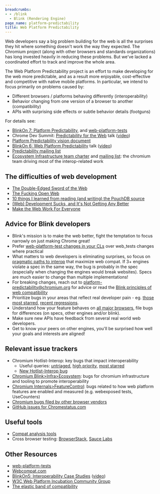 ```yaml
---
breadcrumbs:
- - /blink
  - Blink (Rendering Engine)
page_name: platform-predictability
title: Web Platform Predictability
---
```


Web developers say a big problem building for the web is all the surprises they
hit where something doesn't work the way they expected. The Chromium project
(along with other browsers and standards organizations) has long invested
heavily in reducing these problems. But we've lacked a coordinated effort to
track and improve the whole area.

The Web Platform Predictability project is an effort to make developing for the
web more predictable, and as a result more enjoyable, cost-effective and
competitive with native mobile platforms. In particular, we intend to focus
primarily on problems caused by:

*   Different browsers / platforms behaving differently
            (interoperability)
*   Behavior changing from one version of a browser to another
            (compatibility)
*   APIs with surprising side effects or subtle behavior details
            (footguns)

For details see:

*   [BlinkOn 7: Platform
            Predictability](https://docs.google.com/presentation/d/1pfu-wAxbkVN41Zgg9P3ln9tJB9AwKh9T3btyWvd17Rk/edit),
            and
            [web-platform-tests](https://docs.google.com/presentation/d/1s2Dick89wvJsuNJb4ia3pPt84NtMv8rZr0E_GFXJLrk/edit#slide=id.p)
*   Chrome Dev Summit: [Predictability for the
            Web](http://www.slideshare.net/robnyman/predictability-for-the-web/)
            talk ([video](https://youtu.be/meAl-s77DuA))
*   [Platform Predictability vision
            document](https://drive.google.com/open?id=1jx--r4elUfTP2EGo27UPGncLTAIW3ExF7N2JL7sjki4)
*   [BlinkOn 6: Web Platform
            Predictability](https://docs.google.com/presentation/d/1umK4QkfCvzicHVJKLNo2yDRyWSqQEamavW9QVFmugNY/edit)
            talk
            ([video](https://www.youtube.com/watch?v=ipfPyM-Kwyk&feature=youtu.be))
*   [Predictability mailing
            list](https://groups.google.com/a/chromium.org/forum/#!forum/platform-predictability)
*   [Ecosystem Infrastructure team
            charter](https://docs.google.com/document/d/1MgcisuMnvh3z6QNIjDSvRbt4uoNtmI_cljcQkGXzNQ8/edit)
            and [mailing
            list](https://groups.google.com/a/chromium.org/forum/#!forum/ecosystem-infra):
            the chromium team driving most of the interop-related work

## The difficulties of web development

*   [The Double-Edged Sword of the
            Web](https://ponyfoo.com/articles/double-edged-sword-web)
*   [The Fucking Open
            Web](https://hueniverse.com/2016/06/08/the-fucking-open-web/)
*   [10 things I learned from reading (and writing) the PouchDB
            source](https://pouchdb.com/2014/10/26/10-things-i-learned-from-reading-and-writing-the-pouchdb-source.html)
*   [(Web) Development Sucks, and It's Not Getting Any
            Better](http://blog.dantup.com/2014/05/web-development-sucks-and-its-not-getting-any-better/)
*   [Make the Web Work For
            Everyone](https://hacks.mozilla.org/2016/07/make-the-web-work-for-everyone/)

## Advice for Blink developers

*   Blink's mission is to make the web better, fight the temptation to
            focus narrowly on just making Chrome great!
*   Prefer [web-platform-test changes in your
            CLs](https://chromium.googlesource.com/chromium/src/+/master/docs/testing/web_platform_tests.md)
            over web_tests changes where practical
*   What matters to web developers is eliminating surprises, so focus on
            [pragmatic paths to
            interop](https://docs.google.com/document/d/1LSuLWJDP02rlC9bOlidL6DzBV5kSkV5bW5Pled8HGC8/edit)
            that maximize web compat. If 3+ engines violate a spec in the same
            way, the bug is probably in the spec (especially when changing the
            engines would break websites). Specs are much easier to change than
            multiple implementations!
*   For breaking changes, reach out to
            platform-predictability@chromium.org for advice or read the [Blink
            principles of web compatibility](https://bit.ly/blink-compat)
*   Prioritize bugs in your areas that reflect real developer pain - eg.
            [those most
            starred](https://bugs.chromium.org/p/chromium/issues/list?can=2&q=component:Blink&sort=-stars&colspec=ID%20Stars%20Pri%20Status%20Component%20Opened%20Summary),
            [recent
            regressions](https://bugs.chromium.org/p/chromium/issues/list?can=2&q=type%3Dbug-regression+pri%3D0%2C1+component%3Ablink+opened-after%3Atoday-60&colspec=ID+Pri+Mstone+ReleaseBlock+OS+Area+Feature+Status+Owner+Summary&x=m&y=releaseblock&cells=tiles).
*   Understand how your feature behaves on [all major
            browsers](https://browserstack.com/), file bugs for differences (on
            specs, other engines and/or blink).
*   Make sure new APIs have feedback from several real world web
            developers.
*   Get to know your peers on other engines, you'll be surprised how
            well your goals and interests are aligned!

## Relevant issue trackers

*   Chromium Hotlist-Interop: key bugs that impact interoperability
    *   Useful queries:
                [untriaged](https://bugs.chromium.org/p/chromium/issues/list?can=2&q=Hotlist%3DInterop+status%3Duntriaged%2Cunconfirmed&sort=&groupby=&colspec=ID+Pri+Component+Status+Owner+Summary+Modified&nobtn=Update),
                [high
                priority](https://bugs.chromium.org/p/chromium/issues/list?can=2&q=Hotlist%3DInterop+pri%3D0%2C1&colspec=ID+Pri+Component+Status+Owner+Summary+Modified&x=m&y=releaseblock&cells=ids),
                [most
                starred](https://bugs.chromium.org/p/chromium/issues/list?can=2&q=Hotlist=Interop&sort=-stars&colspec=ID%20Stars%20Pri%20Component%20Status%20Owner%20Summary%20Modified)
    *   [New Hotlist-Interop
                bug](https://bugs.chromium.org/p/chromium/issues/entry?template=Defect%20report%20from%20user&labels=Type-Bug,Pri-2,Cr-Blink,Hotlist-Interop)
*   [Chromium
            Blink&gt;Infra&gt;Ecosystem](https://bugs.chromium.org/p/chromium/issues/list?can=2&q=component%3ABlink%3EInfra%3EEcosystem+&colspec=ID+Pri+Component+Status+Owner+Summary+Modified&x=m&y=releaseblock&cells=ids):
            bugs for chromium infrastructure and tooling to promote
            interoperability
*   [Chromium
            Internals&gt;FeatureControl](https://bugs.chromium.org/p/chromium/issues/list?can=2&q=component%3AInternals%3EFeatureControl+&colspec=ID+Pri+Component+Status+Owner+Summary+Modified&x=m&y=releaseblock&cells=ids):
            bugs related to how web platform features are enabled and measured
            (e.g. webexposed tests, UseCounters)
*   [Chromium bugs filed by other browser
            vendors](https://bugs.chromium.org/p/chromium/issues/list?can=2&q=reporter:microsoft.com,mozilla,webkit.org,apple.com&sort=-opened+-modified&colspec=ID%20Reporter%20Pri%20Component%20Status%20Owner%20Summary%20Opened%20Modified)
*   [GitHub issues for
            Chromestatus.com](https://github.com/GoogleChrome/chromium-dashboard/issues)

## Useful tools

*   [Compat analysis tools](/blink/platform-predictability/compat-tools)
*   Cross browser testing: [BrowserStack](https://www.browserstack.com),
            [Sauce Labs](https://saucelabs.com/)

## Other Resources

*   [web-platform-tests](https://github.com/w3c/web-platform-tests/)
*   [Webcompat.com](http://webcompat.com/)
*   [BlinkOn5: Interoperability Case
            Studies](https://docs.google.com/presentation/d/1pOZ8ppcxEsJ6N8KfnfrI0EXwPEvHwg3BHyxzXXw8lRE)
            ([video](https://www.youtube.com/watch?v=a3-zFbwsoEs))
*   [W3C Web Platform Incubation Community
            Group](https://www.w3.org/community/wicg/)
*   [The elastic band of
            compatibility](https://plus.google.com/+AlexKomoroske/posts/WNvcmeTFhzx)